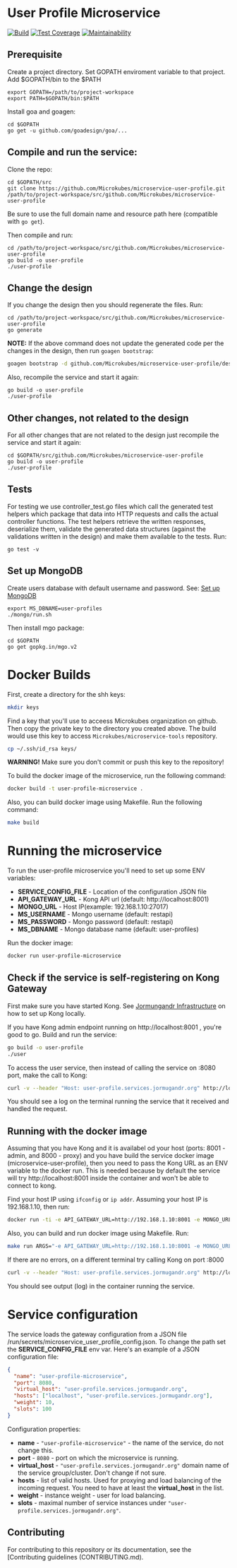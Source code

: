 User Profile Microservice
=========================
[![Build](https://travis-ci.com/Microkubes/microservice-user-profile.svg?token=UB5yzsLHNSbtjSYrGbWf&branch=master)](https://travis-ci.com/Microkubes/microservice-user-profile#)
[![Test Coverage](https://api.codeclimate.com/v1/badges/6614f6160530bc4d3298/test_coverage)](https://codeclimate.com/repos/59e726aa13034802aa00095e/test_coverage)
[![Maintainability](https://api.codeclimate.com/v1/badges/6614f6160530bc4d3298/maintainability)](https://codeclimate.com/repos/59e726aa13034802aa00095e/maintainability)

## Prerequisite
Create a project directory. Set GOPATH enviroment variable to that project. Add $GOPATH/bin to the $PATH
```
export GOPATH=/path/to/project-workspace
export PATH=$GOPATH/bin:$PATH
```
Install goa and goagen:
```
cd $GOPATH
go get -u github.com/goadesign/goa/...
```

## Compile and run the service:
Clone the repo:
```
cd $GOPATH/src
git clone https://github.com/Microkubes/microservice-user-profile.git /path/to/project-workspace/src/github.com/Microkubes/microservice-user-profile
```
Be sure to use the full domain name and resource path here (compatible with ```go get```).


Then compile and run:
```
cd /path/to/project-workspace/src/github.com/Microkubes/microservice-user-profile
go build -o user-profile
./user-profile
```

## Change the design
If you change the design then you should regenerate the files. Run:
```
cd /path/to/project-workspace/src/github.com/Microkubes/microservice-user-profile
go generate
```
**NOTE:** If the above command does not update the generated code per the changes in the design,
then run ```goagen bootstrap```:

```bash
goagen bootstrap -d github.com/Microkubes/microservice-user-profile/design -o .
```


Also, recompile the service and start it again:
```
go build -o user-profile
./user-profile
```

## Other changes, not related to the design
For all other changes that are not related to the design just recompile the service and start it again:
```
cd $GOPATH/src/github.com/Microkubes/microservice-user-profile
go build -o user-profile
./user-profile
```

## Tests
For testing we use controller_test.go files which call the generated test helpers which package that data into HTTP requests and calls the actual controller functions. The test helpers retrieve the written responses, deserialize them, validate the generated data structures (against the validations written in the design) and make them available to the tests. Run:
```
go test -v
```

## Set up MongoDB
Create users database with default username and password.
See: [Set up MongoDB](https://github.com/Microkubes/jormungandr-infrastructure#mongodb--v346-)
```
export MS_DBNAME=user-profiles
./mongo/run.sh
```
Then install mgo package:
```
cd $GOPATH
go get gopkg.in/mgo.v2
```

# Docker Builds

First, create a directory for the shh keys:
```bash
mkdir keys
```

Find a key that you'll use to acceess Microkubes organization on github. Then copy the
private key to the directory you created above. The build would use this key to
access ```Microkubes/microservice-tools``` repository.

```bash
cp ~/.ssh/id_rsa keys/
```

**WARNING!** Make sure you don't commit or push this key to the repository!

To build the docker image of the microservice, run the following command:
```bash
docker build -t user-profile-microservice .
```

Also, you can build docker image using Makefile. Run the following command:
```bash
make build
```

# Running the microservice

To run the user-profile microservice you'll need to set up some ENV variables:

 * **SERVICE_CONFIG_FILE** - Location of the configuration JSON file
 * **API_GATEWAY_URL** - Kong API url (default: http://localhost:8001)
 * **MONGO_URL** - Host IP(example: 192.168.1.10:27017)
 * **MS_USERNAME** - Mongo username (default: restapi)
 * **MS_PASSWORD** - Mongo password (default: restapi)
 * **MS_DBNAME** - Mongo database name (default: user-profiles)

Run the docker image:
```bash
docker run user-profile-microservice
```

## Check if the service is self-registering on Kong Gateway

First make sure you have started Kong. See [Jormungandr Infrastructure](https://github.com/Microkubes/jormungandr-infrastructure)
on how to set up Kong locally.

If you have Kong admin endpoint running on http://localhost:8001 , you're good to go.
Build and run the service:
```bash
go build -o user-profile
./user
```

To access the user service, then instead of calling the service on :8080 port,
make the call to Kong:

```bash
curl -v --header "Host: user-profile.services.jormugandr.org" http://localhost:8000/user-profile/1
```

You should see a log on the terminal running the service that it received and handled the request.

## Running with the docker image

Assuming that you have Kong and it is availabel od your host (ports: 8001 - admin, and 8000 - proxy) and
you have build the service docker image (microservice-user-profile), then you need to pass
the Kong URL as an ENV variable to the docker run. This is needed because by default
the service will try http://localhost:8001 inside the container and won't be able to connect to kong.

Find your host IP using ```ifconfig``` or ```ip addr```.
Assuming your host IP is 192.168.1.10, then run:

```bash
docker run -ti -e API_GATEWAY_URL=http://192.168.1.10:8001 -e MONGO_URL=192.168.1.10:27017 user-profile-microservice
```

Also, you can build and run docker image using Makefile. Run:
```bash
make run ARGS="-e API_GATEWAY_URL=http://192.168.1.10:8001 -e MONGO_URL=192.168.1.10:27017"
```

If there are no errors, on a different terminal try calling Kong on port :8000

```bash
curl -v --header "Host: user-profile.services.jormugandr.org" http://localhost:8000/user/1
```

You should see output (log) in the container running the service.



# Service configuration

The service loads the gateway configuration from a JSON file /run/secrets/microservice_user_profile_config.json. To change the path set the
**SERVICE_CONFIG_FILE** env var.
Here's an example of a JSON configuration file:

```json
{
  "name": "user-profile-microservice",
  "port": 8080,
  "virtual_host": "user-profile.services.jormugandr.org",
  "hosts": ["localhost", "user-profile.services.jormugandr.org"],
  "weight": 10,
  "slots": 100
}
```

Configuration properties:
 * **name** - ```"user-profile-microservice"``` - the name of the service, do not change this.
 * **port** - ```8080``` - port on which the microservice is running.
 * **virtual_host** - ```"user-profile.services.jormugandr.org"``` domain name of the service group/cluster. Don't change if not sure.
 * **hosts** - list of valid hosts. Used for proxying and load balancing of the incoming request. You need to have at least the **virtual_host** in the list.
 * **weight** - instance weight - user for load balancing.
 * **slots** - maximal number of service instances under ```"user-profile.services.jormugandr.org"```.

## Contributing

For contributing to this repository or its documentation, see the [Contributing guidelines (CONTRIBUTING.md).
